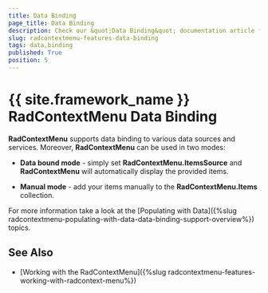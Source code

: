 ```yaml
---
title: Data Binding
page_title: Data Binding
description: Check our &quot;Data Binding&quot; documentation article for the RadContextMenu {{ site.framework_name }} control.
slug: radcontextmenu-features-data-binding
tags: data,binding
published: True
position: 5
---
```


# {{ site.framework_name }} RadContextMenu Data Binding

__RadContextMenu__ supports data binding to various data sources and services. Moreover, __RadContextMenu__ can be used in two modes:

* __Data bound mode__ - simply set __RadContextMenu.ItemsSource__ and __RadContextMenu__ will automatically display the provided items.

* __Manual mode__ - add your items manually to the __RadContextMenu.Items__ collection. 

For more information take a look at the [Populating with Data]({%slug radcontextmenu-populating-with-data-data-binding-support-overview%}) topics.

## See Also

 * [Working with the RadContextMenu]({%slug radcontextmenu-features-working-with-radcontext-menu%})